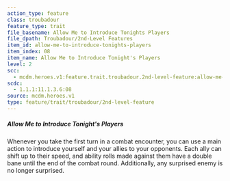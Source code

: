 ```yaml
---
action_type: feature
class: troubadour
feature_type: trait
file_basename: Allow Me to Introduce Tonights Players
file_dpath: Troubadour/2nd-Level Features
item_id: allow-me-to-introduce-tonights-players
item_index: 08
item_name: Allow Me to Introduce Tonight's Players
level: 2
scc:
  - mcdm.heroes.v1:feature.trait.troubadour.2nd-level-feature:allow-me-to-introduce-tonights-players
scdc:
  - 1.1.1:11.1.3.6:08
source: mcdm.heroes.v1
type: feature/trait/troubadour/2nd-level-feature
---
```


##### Allow Me to Introduce Tonight's Players

Whenever you take the first turn in a combat encounter, you can use a main action to introduce yourself and your allies to your opponents. Each ally can shift up to their speed, and ability rolls made against them have a double bane until the end of the combat round. Additionally, any surprised enemy is no longer surprised.
